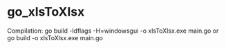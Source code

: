 # go_xlsToXlsx

Compilation:
go build -ldflags -H=windowsgui -o xlsToXlsx.exe main.go
or
go build -o xlsToXlsx.exe main.go